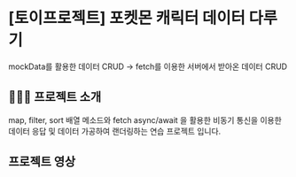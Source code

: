 # [토이프로젝트] 포켓몬 캐릭터 데이터 다루기

mockData를 활용한 데이터 CRUD -> fetch를 이용한 서버에서 받아온 데이터 CRUD

## 🧑🏻‍💻 프로젝트 소개

map, filter, sort 배열 메소드와 fetch async/await 을 활용한 비동기 통신을 이용한 데이터 응답 및 데이터 가공하여 랜더링하는 연습 프로젝트 입니다.

## 프로젝트 영상
